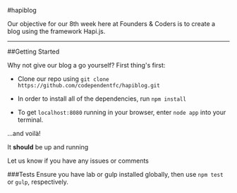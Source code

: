 #hapiblog

Our objective for our 8th week here at Founders & Coders is to create a blog using the framework Hapi.js.

------

##Getting Started

Why not give our blog a go yourself? First thing's first:

* Clone our repo using ```git clone https://github.com/codependentfc/hapiblog.git```

* In order to install all of the dependencies, run ```npm install```

* To get ```localhost:8080``` running in your browser, enter ```node app``` into your terminal.

...and voilà!

It **should** be up and running

Let us know if you have any issues or comments

###Tests
Ensure you have lab or gulp installed globally, then use ```npm test``` or ```gulp```, respectively.